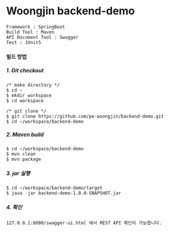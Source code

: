 # Woongjin backend-demo
    Framework : SpringBoot 
    Build Tool : Maven
    API Document Tool : Swagger
    Test : JUnit5
    
#### 빌드 방법
##### 1. Git checkout
    /* make directory */
    $ cd ~
    $ mkdir workspace
    $ cd workspace
    
    /* git clone */
    $ git clone https://github.com/pe-woongjin/backend-demo.git
    $ cd ~/workspace/backend-demo
    
##### 2. Maven build
    $ cd ~/workspace/backend-demo
    $ mvn clean
    $ mvn package
    
##### 3. jar 실행
    $ cd ~/workspace/backend-demo/target
    $ java -jar backend-demo-1.0.0-SNAPSHOT.jar
    
##### 4. 확인
    127.0.0.1:8080/swagger-ui.html 에서 REST API 확인이 가능합니다.

